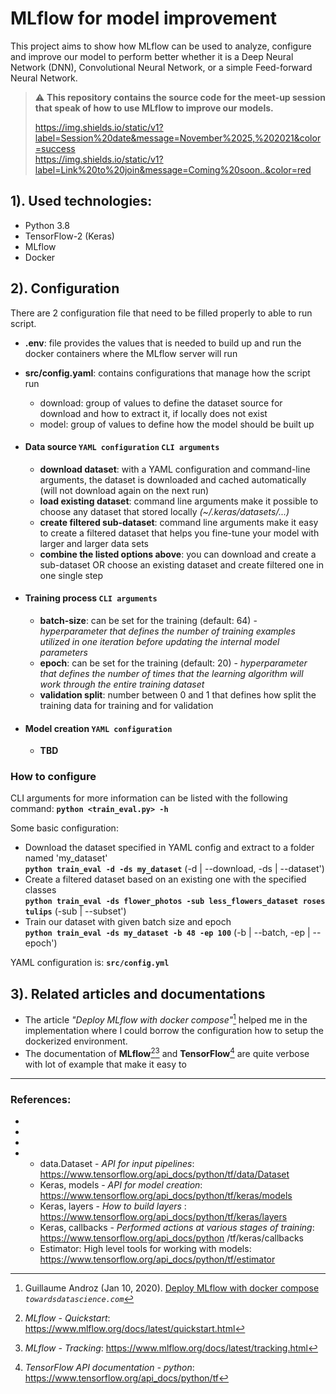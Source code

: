 # MLflow for model improvement
This project aims to show how MLflow can be used to analyze, configure and improve our model to perform better
 whether it is a Deep Neural Network (DNN), Convolutional Neural Network, or a simple Feed-forward Neural Network.

>:warning: **This repository contains the source code for the meet-up session that speak of how to use MLflow to improve
 our models.**<br>
>
>https://img.shields.io/static/v1?label=Session%20date&message=November%2025,%202021&color=success <br>
>https://img.shields.io/static/v1?label=Link%20to%20join&message=Coming%20soon..&color=red
 
## 1). Used technologies:
- Python 3.8
- TensorFlow-2 (Keras)
- MLflow
- Docker

## 2). Configuration

There are 2 configuration file that need to be filled properly to able to run script.

- **.env**: file provides the values that is needed to build up and run the docker containers where the MLflow server
 will run
- **src/config.yaml**: contains configurations that manage how the script run 
    - download: group of values to define the dataset source for download and how to extract it, if locally does not
     exist
    - model: group of values to define how the model should be built up
  

- #### Data source `YAML configuration` `CLI arguments`
    - **download dataset**: with a YAML configuration and command-line arguments, the dataset is downloaded and
     cached automatically (will not download again on the next run)
    - **load existing dataset**: command line arguments make it possible to choose any dataset that stored locally
     *(~/.keras/datasets/...)*
    - **create filtered sub-dataset**: command line arguments make it easy to create a filtered dataset that helps
     you fine-tune your model with larger and larger data sets
    - **combine the listed options above**: you can download and create a sub-dataset OR choose an existing dataset
     and create filtered one in one single step 
- #### Training process `CLI arguments`
    - **batch-size**: can be set for the training (default: 64) - *hyperparameter that defines the number of training
     examples utilized in one iteration before updating the internal model parameters* 
    - **epoch**: can be set for the training (default: 20) - *hyperparameter that defines the number of times that the
     learning algorithm will work through the entire training dataset*
    - **validation split**: number between 0 and 1 that defines how split the training data for training and for
     validation
- #### Model creation `YAML configuration`
    - **TBD**
     
### How to configure

CLI arguments for more information can be listed with the following command: **`python <train_eval.py> -h`**

Some basic configuration: 
- Download the dataset specified in YAML config and extract to a folder named 'my_dataset'
    <br>**`python train_eval -d -ds my_dataset`** (-d | --download, -ds | --dataset')
- Create a filtered dataset based on an existing one with the specified classes
    <br>**`python train_eval -ds flower_photos -sub less_flowers_dataset roses tulips`** (-sub | --subset')
- Train our dataset with given batch size and epoch
    <br>**`python train_eval -ds my_dataset -b 48 -ep 100`** (-b | --batch, -ep | --epoch')

YAML configuration is: **`src/config.yml`**

## 3). Related articles and documentations

- The article *"Deploy MLflow with docker compose"*[^1] helped me in the implementation where I could borrow
 the configuration how to setup the dockerized environment.
- The documentation of **MLflow**[^2][^3] and **TensorFlow**[^4] are quite verbose with lot of example that make it
 easy to 

***
### References:

- [^1]: Guillaume Androz (Jan 10, 2020). [Deploy MLflow with docker compose](https://towardsdatascience.com/deploy-mlflow-with-docker-compose-8059f16b6039) *`towardsdatascience.com`*
- [^2]: *MLflow - Quickstart*: https://www.mlflow.org/docs/latest/quickstart.html
- [^3]: *MLflow - Tracking*: https://www.mlflow.org/docs/latest/tracking.html
- [^4]: *TensorFlow API documentation - python*: https://www.tensorflow.org/api_docs/python/tf
    - data.Dataset - *API for input pipelines*: https://www.tensorflow.org/api_docs/python/tf/data/Dataset
    - Keras, models - *API for model creation*: https://www.tensorflow.org/api_docs/python/tf/keras/models
    - Keras, layers - *How to build layers* : https://www.tensorflow.org/api_docs/python/tf/keras/layers
    - Keras, callbacks - *Performed actions at various stages of training*: https://www.tensorflow.org/api_docs/python
    /tf/keras/callbacks
    - Estimator: High level tools for working with models: https://www.tensorflow.org/api_docs/python/tf/estimator
